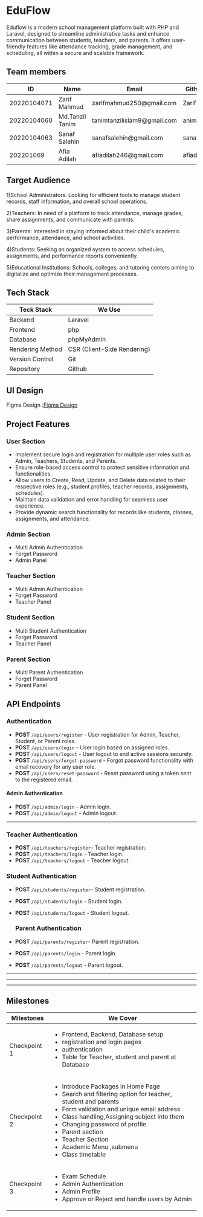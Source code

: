   

# EduFlow
Eduflow is a modern school management platform built with PHP and Laravel, designed to streamline administrative tasks and enhance communication between students, teachers, and parents. It offers user-friendly features like attendance tracking, grade management, and scheduling, all within a secure and scalable framework.

  

## Team members
<table>
	 <thead> 
		 <tr> 
			 <th>ID</th> 
			 <th>Name</th> 
			 <th>Email</th> 
			 <th>Github Name</th>
			 <th>Role</th> 
		 </tr> 
	 </thead> 
	 <tbody> 
		 <tr> 
			 <td>20220104071</td> 
			 <td>Zarif Mahmud</td> 
			 <td>zarifmahmud250@gmail.com</td> 
			 <td>Zarif50</td>
			 <td>Lead (Frontend+Backend)</td> 
		 </tr> 
		 <tr> 
			 <td>20220104060</td> 
			 <td>Md.Tanzil Tanim</td> 
			 <td>tanimtanzilislam9@gmail.com</td>
			 <td>animtanzilislam</td>
			 <td> frontend+Backend</td>   
		 </tr> 
		 <tr> 
			 <td>20220104063</td> 
			 <td>Sanaf Salehin</td> 
			 <td>sanafsalehin@gmail.com</td>
			  <td>sanafsalehin</td> 
			 <td>Backend</td>   
		 </tr> 
		 <tr> 
			 <td>202201069</td> 
			 <td>Afia Adilah</td> 
			 <td>afiadilah246@gmail.com</td>
			  <td>afiadilah246</td> 
			 <td>Frontend</td>   
		 </tr> 
	 </tbody> 
 </table>

  

## Target Audience

  

1)School Administrators: Looking for efficient tools to manage student records, staff information, and overall school operations.

2)Teachers: In need of a platform to track attendance, manage grades, share assignments, and communicate with parents.

3)Parents: Interested in staying informed about their child's academic performance, attendance, and school activities.

4)Students: Seeking an organized system to access schedules, assignments, and performance reports conveniently.

5)Educational Institutions: Schools, colleges, and tutoring centers aiming to digitalize and optimize their management processes.






  
  

## Tech Stack
<table>
	 <thead> 
		 <tr> 
			 <th>Teck Stack</th> 
			 <th>We Use</th> 
		 </tr> 
	 </thead> 
	 <tbody> 
		 <tr> 
			 <td>Backend</td> 
			 <td>Laravel</td> 
		 </tr> 
		 <tr> 
			 <td>Frontend</td> 
			 <td>php</td>   
		 </tr> 
		 <tr> 
			 <td>Database</td> 
			 <td>phpMyAdmin</td>  
		 </tr>  
		 <tr> 
			 <td>Rendering Method</td> 
			 <td>CSR (Client-Side Rendering)</td> 
		 </tr> 
		  <tr> 
			 <td>Version Control</td> 
			 <td>Git</td> 
		 </tr> 
		  <tr> 
			 <td>Repository</td> 
			 <td>Github</td> 
		 </tr> 
	 </tbody> 
 </table>
  
## UI Design
Figma Design   :<a href="https://www.figma.com/design/698MIXaZPQRPmjMFVvdZzh/Untitled?m=auto&t=yKu9x5ELny2uWqwU-6">Figma Design</a>


## Project Features

### User Section
<ul>
	<li>Implement secure login and registration for multiple user roles such as Admin, Teachers, Students, and Parents.</li>
	<li>Ensure role-based access control to protect sensitive information and functionalities.</li>
	<li>Allow users to Create, Read, Update, and Delete data related to their respective roles (e.g., student profiles, teacher records, assignments, schedules).</li>
  <li>Maintain data validation and error handling for seamless user experience.</li>
  <li>Provide dynamic search functionality for records like students, classes, assignments, and attendance.</li>
</ul>



### Admin Section
<ul>
	<li>Multi Admin Authentication</li>
	<li>Forget Password</li>
	<li>Admin Panel</li>
</ul>

### Teacher Section
<ul>
	<li>Multi Admin Authentication</li>
	<li>Forget Password</li>
	<li>Teacher Panel</li>
</ul>

### Student Section
<ul>
	<li>Multi Student Authentication</li>
	<li>Forget Password</li>
	<li>Teacher Panel</li>
</ul>

### Parent Section
<ul>
	<li>Multi Parent Authentication</li>
	<li>Forget Password</li>
	<li>Parent Panel</li>
</ul>

##  API Endpoints
### **Authentication**



- **POST** `/api/users/register` - User registration for Admin, Teacher, Student, or Parent roles.
- **POST** `/api/users/login` - User login based on assigned roles.
- **POST** `/api/users/logout` - User logout to end active sessions securely.
- **POST** `/api/users/forgot-password` - Forgot password functionality with email recovery for any user role.
- **POST** `/api/users/reset-password` - Reset password using a token sent to the registered email.



#### Admin Authentication

- **POST** `/api/admin/login` - Admin login.
- **POST** `/api/admin/logout` - Admin logout.

----------
### Teacher Authentication
- **POST** `/api/teachers/register`- Teacher registration.
- **POST** `/api/teachers/login` - Teacher login.
- **POST** `/api/teachers/logout` - Teacher logout.

### Student Authentication
- **POST** `/api/students/register`- Student registration.
- **POST** `/api/students/login` - Student login.
- **POST** `/api/students/logout` - Student logout.

  ### Parent Authentication
- **POST** `/api/parents/register`- Parent registration.
- **POST** `/api/parents/login` - Parent login.
- **POST** `/api/parents/logout` - Parent logout.
----------


----------



----------


## Milestones
<table>
	 <thead> 
		 <tr> 
			 <th>Milestones</th> 
			 <th>We Cover</th> 
		 </tr> 
	 </thead> 
	 <tbody> 
		 <tr> 
			 <td>Checkpoint 1</td> 
			 <td>
				 <ul>
					 <li>Frontend, Backend, Database setup</li>
					<li>registration and login pages</li>
					<li>authentication</li>
					<li>Table for Teacher, student and parent at Database</li>
				</ul>
			</td>
		 </tr> 
		 <tr> 
			 <td>Checkpoint 2</td> 
			 <td>
				 <ul>
					 <li>Introduce Packages in Home Page</li>
					 <li>Search and filtering option for teacher, student and parents</li>
					 <li>Form validation and unique email address</li>
					 <li>Class handling,Assigning subject into them</li>
					  <li>Changing password of profile</li>
					  <li>Parent section</li>
					  <li>Teacher Section</li>
					  <li>Academic Menu ,submenu</li>
					  <li>Class timetable</li>
				 </ul>
			 </td>   
		 </tr> 
		 <tr> 
			 <td>Checkpoint 3</td> 
			 <td><ul>
					  <li>Exam Schedule</li>
				         <li>Admin Authentication</li>
					 <li>Admin Profile</li>
					 <li>Approve or Reject  and handle users by Admin</li>			
				 </ul>
				</td>  
		 </tr> 
	 </tbody> 
 </table>


 
